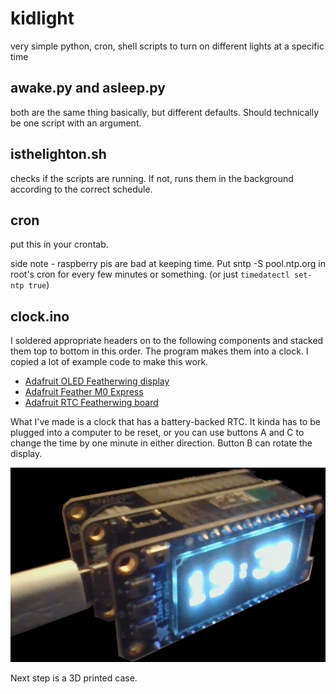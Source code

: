 # kidlight

very simple python, cron, shell scripts to turn on different lights at a specific time

## awake.py and asleep.py

both are the same thing basically, but different defaults. Should technically be one script with an argument.

## isthelighton.sh

checks if the scripts are running. If not, runs them in the background according to the correct schedule. 

## cron

put this in your crontab.


side note - raspberry pis are bad at keeping time. Put sntp -S pool.ntp.org in root's cron for every few minutes or something. (or just `timedatectl set-ntp true`)

## clock.ino

I soldered appropriate headers on to the following components and stacked them top to bottom in this order. The program makes them into a clock. I copied a lot of example code to make this work.

- [Adafruit OLED Featherwing display](https://www.adafruit.com/product/4650)
- [Adafruit Feather M0 Express](https://www.adafruit.com/product/3403)
- [Adafruit RTC Featherwing board](https://www.adafruit.com/product/2922)

What I've made is a clock that has a battery-backed RTC. It kinda has to be plugged into a computer to be reset, or you can use buttons A and C to change the time by one minute in either direction. Button B can rotate the display.

![photo of the listed microcontroller components with a clock on the display](microcontroller_clock.jpg)

Next step is a 3D printed case.